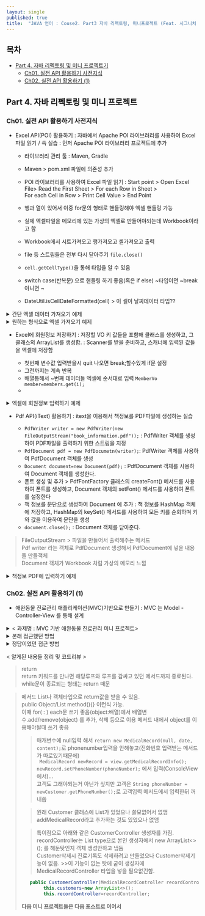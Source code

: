 ```yaml
---
layout: single
published: true
title:  "JAVA 언어 : Couse2. Part3 자바 리펙토링, 미니프로젝트 (Feat. 시그니처 백엔드 강의)"
---
```




## 목차

- [Part 4. 자바 리펙토링 및 미니 프로젝트기](#part3-api-활용하기-1)
  * [Ch01. 실전 API 활용하기 사전지식](#ch01-실전-api-활용하기-사전지식)
  * [Ch02. 실전 API 활용하기 (1)](#ch02-실전-api-활용하기-1)

## Part 4. 자바 리펙토링 및 미니 프로젝트

### Ch01. 실전 API 활용하기 사전지식

* Excel API(POI) 활용하기
  : 자바에서 Apache POI 라이브러리를 사용하여 Excel 파일 읽기 / 쓱 실습
  : 먼저 Apache POI 라이브러리 프로젝트에 추가

  - 라이브러리 관리 툴 : Maven, Gradle
  - Maven > pom.xml 파일에 의존성 추가
  - POI 라이브러리를 사용하여 Excel 파일 읽기
    : Start point > Open Excel File> Read the First Sheet > For each Row in Sheet >  
    For each Cell in Row > Print Cell Value > End Point
  - 행과 열이 있어서 이중 for문의 형태로 핸들링해야 엑셀 핸들링 가능
  - 실제 엑셀파일을 메모리에 있는 가상의 엑셀로 만들어야되는데  Workbook이라고 함
  - Workbook에서 시트가져오고 행가져오고 셀가져오고 출력
  - file 등 스트림들은 전부 다시 닫아주기 `file.close()`


  - `cell.getCellType()`을 통해 타입을 알 수 있음
  - switch case(반복문) 으로 핸들링 하기 좋음(혹은 if else) ~타입이면 ~break 아니면 ~
  - DateUtil.isCellDateFormatted(cell) > 이 셀이 날짜데이터 타입??

<details>
  <summary>
    간단 엑셀 데이터 가져오기 예제
  </summary>

<div markdown="1">
  <br>

```java
import java.io.File;
import java.io.FileInputStream;
import java.io.IOException;

public class ExcelExample {
    public static void main(String[] args) {
        try{
            FileInputStream file=new FileInputStream(new File("example.xlsx"));
            //파일에서 읽어와야됨. 파일이름 적어줘야됨. 실제 엑셀파일
            //실제 엑셀파일을 메모리에 있는 가상의 엑셀로 만들어야되는데  Workbook이라고 함
            Workbook workbook= WorkbookFactory.create(file);
            Sheet sheet=workbook.getSheetAt(0);
            for(Row row: sheet){
                for(Cell cell: row){
                    System.out.print(cell+"\t");
                }
                System.out.println();//줄바꿈
            }
            file.close();
            System.out.println("엑셀에서 데이터 읽어오기 성공");
        }catch(IOException e){
            e.printStackTrace();
        }
    }
}
```

</div>
</details>


<details>
  <summary>
    원하는 형식으로 엑셀 가져오기 예제
  </summary>

<div markdown="1">
  <br>


```java
public class ExcelExample {
  public static void main(String[] args) {
    try {
      FileInputStream file = new FileInputStream(new File("example.xlsx"));
      Workbook workbook = WorkbookFactory.create(file);
      Sheet sheet = workbook.getSheetAt(0);
      for (Row row : sheet) {
        for (Cell cell : row) {
          switch (cell.getCellType()) {
            case NUMERIC:
            if (DateUtil.isCellDateFormatted(cell)) {
              Date dateValue = cell.getDateCellValue();
              DateFormat dateFormat = new SimpleDateFormat("yyyy-MM-dd");
              String formattedDate = dateFormat.format(dateValue);
              System.out.print(formattedDate + "\t");
            } else {
              double numericValue = cell.getNumericCellValue();
            if (numericValue == Math.floor(numericValue)) {
              int intValue = (int) numericValue;
              System.out.print(intValue + "\t");
            } else {
              System.out.print(numericValue + "\t");
              }
            }
          break;
          case STRING:
              String stringValue = cell.getStringCellValue();
              System.out.print(stringValue + "\t");
              break;
              case BOOLEAN:
              boolean booleanValue = cell.getBooleanCellValue();
              System.out.print(booleanValue + "\t");
              break;
          case FORMULA:
            String formulaValue = cell.getCellFormula();
            System.out.print(formulaValue + "\t");
            break;
          case BLANK:
            System.out.print("\t");
            break;
            default:
            System.out.print("\t");
            break;
            }
            }
            System.out.println();
            }
            file.close();
            } catch (IOException e) {
        e.printStackTrace();
      }
    }
}
```

</div>
</details>

* Excel에 회원정보 저장하기
  : 저장할 VO 키 값들을 포함해 클래스를 생성하고, 그 클래스의 ArrayList를 생성함.
  : Scanner를 받을 준비하고, 스캐너에 입력된 값들을 엑셀에 저장함

  - 첫번째 변수값 입력받을시 quit 나오면 break;할수있게 if문 설정
  - 그전까지는 계속 반복
  - 배열통해서 ~번째 데이터들 엑셀에 순서대로 입력 `MemberVo member=members.get(i);`
  - 
 



<details>
  <summary>
    엑셀에 회원정보 입력하기 예제
  </summary>

<div markdown="1">
  <br>

VO클래스 만들기
```java
public class Member {
  private String name;
  private int age;
  private String birthdate;
  private String phone;
  private String address;
  private boolean isMarried;
  // 생성자, getter, setter, toString()
}
```


```java
import java.io.File;
import java.io.FileOutputStream;
import java.io.IOException;
import java.util.ArrayList;
import java.util.List;
import java.util.Scanner;
import org.apache.poi.ss.usermodel.Cell;
import org.apache.poi.ss.usermodel.Row;
import org.apache.poi.ss.usermodel.Sheet;
import org.apache.poi.xssf.usermodel.XSSFWorkbook;

public class ExcelWriter {
public static void main(String[] args) {
Scanner scanner = new Scanner(System.in);
List<MemberVO> members = new ArrayList<>();
while (true) {
System.out.print("이름을 입력하세요:");
String name = scanner.nextLine();
if (name.equals("quit")) {
break;
}
System.out.print("나이를 입력하세요:");
int age = scanner.nextInt();
scanner.nextLine(); // 개행문자 제거
System.out.print("생년월일을 입력하세요:");
String birthdate = scanner.nextLine();
System.out.print("전화번호를 입력하세요:");
String phone = scanner.nextLine();
System.out.print("주소를 입력하세요:");
String address = scanner.nextLine();
System.out.print("결혼여부를 입력하세요 (true/false):");
boolean isMarried = scanner.nextBoolean();
scanner.nextLine(); // 개행문자 제거
MemberVO member = new MemberVO(name, age, birthdate, phone, address, isMarried);
members.add(member);
}
scanner.close();

try {
XSSFWorkbook workbook = new XSSFWorkbook();
Sheet sheet = workbook.createSheet("회원 정보");
// 헤더 생성
Row headerRow = sheet.createRow(0);
headerRow.createCell(0).setCellValue("이름");
headerRow.createCell(1).setCellValue("나이");
headerRow.createCell(2).setCellValue("생년월일");
headerRow.createCell(3).setCellValue("전화번호");
headerRow.createCell(4).setCellValue("주소");
headerRow.createCell(5).setCellValue("결혼여부");
// 데이터 생성
for (int i = 0; i < members.size(); i++) {
MemberVO member = members.get(i);
Row row = sheet.createRow(i + 1);
row.createCell(0).setCellValue(member.getName());
row.createCell(1).setCellValue(member.getAge());
row.createCell(2).setCellValue(member.getBirthdate());
row.createCell(3).setCellValue(member.getPhone());
row.createCell(4).setCellValue(member.getAddress());
Cell marriedCell = row.createCell(5);
marriedCell.setCellValue(member.isMarried());
}
// 엑셀 파일 저장
String filename = "members.xlsx";
FileOutputStream outputStream = new FileOutputStream(new File(filename));
workbook.write(outputStream);
workbook.close();
System.out.println("엑셀 파일이 저장되었습니다: " + filename);
} catch (IOException e) {
System.out.println("엑셀 파일 저장 중 오류가 발생했습니다.");
e.printStackTrace();
}
}
}

```

</div>
</details>

* Pdf API(iText) 활용하기
  : itext을 이용해서 책정보를 PDF파일에 생성하는 실습

  - `PdfWriter writer = new PdfWriter(new FileOutputStream("book_information.pdf"));` : PdfWriter 객체를 생성하여 PDF파일을 출력하기 위한 스트림을 지정
  - `PdfDocument pdf = new PdfDocumetn(writer);`: PdfWriter 객체를 사용하여 PdfDocument 객체를 생성
  - `Document document=new Document(pdf);` : PdfDocument 객체를 사용하여 Document 객체를 생성한다.
  - 폰트 생성 및 추가 > PdfFontFactory 클래스의 createFont() 메서드를 사용하여 폰트를 생성하고, Document 객체의 setFont() 메서드를 사용하여 폰트를 설정한다
  - 책 정보를 문단으로 생성하여 Document 에 추가 : 책 정보를 HashMap 객체에 저장하고, HashMap의 keySet() 메서드를 사용하여 모든 키를 순회하며 키와 값을 이용하여 문단을 생성
  - `document.close();` : Document 객체를 닫아준다. 

> FileOutputStream >  파일을 만들어서 출력해주는 메서드  
> Pdf writer 라는 객체로 PdfDocument 생성해서 PdfDocument에 넣을 내용들 만들객체  
> Document 객체가 Workbook 처럼 가상의 메모리 느낌   




<details>
  <summary>
    책정보 PDF에 입력하기 예제
  </summary>

<div markdown="1">
  <br>

```java
import com.itextpdf.io.font.PdfEncodings;
import com.itextpdf.kernel.font.PdfFont;
import com.itextpdf.kernel.font.PdfFontFactory;
import com.itextpdf.kernel.pdf.PdfDocument;
import com.itextpdf.kernel.pdf.PdfWriter;
import com.itextpdf.layout.Document;
import com.itextpdf.layout.element.Paragraph;

import java.io.FileNotFoundException;
import java.io.FileOutputStream;
import java.io.IOException;
import java.time.Year;
import java.util.HashMap;



public class BookInfoToPDF {

        public static void main(String[] args) throws IOException {
            HashMap<String, String> bookInfo = new HashMap<>();
            bookInfo.put("title", "한글    자바");
            bookInfo.put("author", "홍길동");
            bookInfo.put("publisher", "한글    출판사");
            bookInfo.put("year", String.valueOf(Year.now().getValue()));
            bookInfo.put("price", "25000");
            bookInfo.put("pages", "400");


            try {

                            PdfWriter writer = new PdfWriter(new FileOutputStream("book_information.pdf"));
// PdfWriter 객체를    사용하여    PdfDocument 객체    생성
                            PdfDocument pdf = new PdfDocument(writer);
// Document 객체    생성
                            Document document = new Document(pdf);

                            // 폰트    생성    및    추가
                            PdfFont font = PdfFontFactory.createFont("CookieRun Regular.otf", PdfEncodings.IDENTITY_H, true);
                            document.setFont(font);
// 책    정보를    문단으로    생성하여    Document에    추가
                            for (String key : bookInfo.keySet()) {
                                Paragraph paragraph = new Paragraph(key + ": " + bookInfo.get(key));
                                document.add(paragraph);
                            }
// Document 닫기
                            document.close();

                            System.out.println("book_information.pdf 파일이    생성되었습니다.");
                        } catch (FileNotFoundException e) {
                            e.printStackTrace();
                        }
                    }
                }

```
</div>
</details>
  

### Ch02. 실전 API 활용하기 (1)

* 애완동물 진료관리 애플리케이션(MVC)기반으로 만들기
  : MVC 는 Model - Controller-View 를 통해 설계



<details>
  <summary>
    < 과제명 : MVC 기반 애완동물 진료관리 미니 프로젝트>
  </summary>

<div markdown="1">
  <br>



===애완동물진료관리시스템===
1. 신규 고객 정보 입력
2. 진료 기록 저장
3. 진료 기록 조회
4. 진료 기록 삭제
5. 종료
원하는 기능을 선택하세요:

원하는 기능을 선택하세요:1
신규 고객 정보를 입력하세요.
전화번호:_010-1111-1111_
소유주 이름:_박매일_
동물 이름:_토리_
주소:_광주_
종류:_비숑_
출생년도(yyyy):_2022_
고객 정보가 추가되었습니다.

원하는 기능을 선택하세요:1
신규 고객 정보를 입력하세요.
전화번호:_010-1111-1111_
소유주 이름:_박미미_
동물 이름:_미미_
주소:_서울_
종류:_비숑_
출생년도(yyyy):_2021_
이미 등록된 전화번호입니다.

원하는 기능을 선택하세요:2
전화번호를 입력하세요:_010-1111-1111_
진료일을 입력하세요:_2023-03-20_
진료내용을 입력하세요:_코로나접종_
진료기록이 저장되었습니다.

원하는 기능을 선택하세요:4
전화번호를 입력하세요: _010-1111-1111_
진료기록 정보가 삭제되었습니다.

원하는 기능을 선택하세요:3
전화번호를 입력하세요:_010-1111-1111_
해당 전화번호를 가진 진료 기록이 없습니다.

원하는 기능을 선택하세요:3
전화번호를 입력하세요:_010-1111-1111_
[토리]의 진료기록
진료일: 2023-03-20
진료내용: 코로나접종
소유주 이름: 박매일
동물 이름: 토리
주소: 광주
종류: 비숑
출생년도: 2022

원하는 기능을 선택하세요:5
프로그램을 종료합니다.

</div>
</details>


<details>
  <summary>
    본래 접근했던 방법
  </summary>

<div markdown="1">
  <br>

  - 객체를 3가지 설계
  - Member, Record 객체 2가지와 입력하는 스캐너값을 받아 변수변경하는 Changenumber 메서드
  - 메인메서드에 많은 기능을 넣고, while과 switch case를 통해서 메서드 설계
  - 구현 했던 부분> 정보 추가, 레코드 검색 및 호출, 레코드 삭제
  - 구현 못했던 부분> 정보 연결(레코드와 petinfo), 프로그램 종료(그냥 return 이란 흐름제어문을 안배움)
  - 문제 : 3번의 검색기능이 문제가 있었음 >>object타입(객체타입)은 `==` 대신 'equals()'를 사용해야 비교가능   
    그러므로 equals로 전화번호 비교했어야함(해결)


* 객체 3가지 다음과 같음(Changenumber, Petinfo, Petrecord)

```java
package petmvc;

public class Changenumber {
    private int numbers;

    public Changenumber(int numbers) {
        this.numbers = numbers;
    }

    public int getNumbers() {
        return numbers;
    }

    public void setNumbers(int numbers) {
        this.numbers = numbers;
    }

    public Changenumber() {
    }
}
```

---

```java
package petmvc;

public class Petinfo {
    private String phone;
    private String person;

    private String petname;
    private String address;
    private String kinds;
    private String birth;

    public Petinfo() {
    }

    public Petinfo(String phone, String person, String petname, String address, String kinds, String birth) {
        this.phone = phone;
        this.person = person;
        this.petname = petname;
        this.address = address;
        this.kinds = kinds;
        this.birth = birth;
    }


    public String getPhone() {
        return phone;
    }

    public void setPhone(String phone) {
        this.phone = phone;
    }

    public String getPerson() {
        return person;
    }

    public void setPerson(String person) {
        this.person = person;
    }

    public String getAddress() {
        return address;
    }

    public void setAddress(String address) {
        this.address = address;
    }

    public String getKinds() {
        return kinds;
    }

    public void setKinds(String kinds) {
        this.kinds = kinds;
    }

    public String getBirth() {
        return birth;
    }

    public void setBirth(String birth) {
        this.birth = birth;
    }

    public String getPetname() {
        return petname;
    }

    public void setPetname(String petname) {
        this.petname = petname;
    }

}
```

---

```java

package petmvc;

public class Petrecord {
    private String phonenumber;
    private String date;
    private String detail;

    public Petrecord() {
    }

    public String getPhonenumber() {
        return phonenumber;
    }

    public void setPhonenumber(String phonenumber) {
        this.phonenumber = phonenumber;
    }

    public String getDate() {
        return date;
    }

    public void setDate(String date) {
        this.date = date;
    }

    public String getDetail() {
        return detail;
    }

    public void setDetail(String detail) {
        this.detail = detail;
    }

    public Petrecord(String phonenumber, String date, String detail) {
        this.phonenumber = phonenumber;
        this.date = date;
        this.detail = detail;
    }
}
```


* 메인 메서드 다음과같음
  객체마다의 연관성을 넣어주는 컨트롤러 가 있고, 메인 메서드 화면을 간단하게 보여주면 좋았을것 같긴함

```java
package petmvc;

import java.util.ArrayList;
import java.util.List;
import java.util.Scanner;

public class Petproject {
    public static void main(String[] args) {
        List<Petinfo> info=new ArrayList<>();
        List<Petrecord> details=new ArrayList<>();
        Scanner scanner=new Scanner(System.in);
        System.out.println("===애완동물진료관리시스템===");
        System.out.println("1. 신규 고객 정보 입력");
        System.out.println("2. 진료 기록 저장");
        System.out.println("3. 진료 기록 조회");
        System.out.println("4. 진료 기록 삭제");
        System.out.println("5. 종료");



        System.out.print("원하는 기능을 선택하세요 :");
        Changenumber number = new Changenumber(scanner.nextInt());
        scanner.nextLine();


        while(number.getNumbers()!=5) {

            switch (number.getNumbers()) {
                case 1:
                    System.out.println("신규 고객 정보를 입력하세요.");
                    System.out.print("전화번호:");
                    String phone = scanner.nextLine();

                    System.out.print("소유주 이름:");
                    String person = scanner.nextLine();

                    System.out.print("동물 이름:");
                    String petname = scanner.nextLine();

                    System.out.print("주소:");
                    String address = scanner.nextLine();

                    System.out.print("종류:");
                    String kinds = scanner.nextLine();

                    System.out.print("출생년도:");
                    String birth = scanner.nextLine();

                    Petinfo member = new Petinfo(phone, person, petname, address, kinds, birth);
                    info.add(member);

                    System.out.println("고객 정보가 추가되었습니다.");


                    break;

                case 2:
                    System.out.print("전화번호를 입력하세요:");
                    String phonenumber = scanner.nextLine();

                    System.out.print("진료일을 입력하세요:");
                    String date = scanner.nextLine();

                    System.out.print("진료내용을 입력하세요:");
                    String detail = scanner.nextLine();

                    Petrecord record = new Petrecord(phonenumber, date, detail);
                    details.add(record);

                    System.out.println("진료기록이 저장되었습니다.");

                    break;

                case 3:
                    System.out.print("전화번호를 입력하세요:");
                    String keynumber = scanner.nextLine();
                    for (int j = 0; j < details.size(); j++) {
                        Petrecord petrecord = details.get(j);
                        if (keynumber == details.get(j).getPhonenumber()) {

                            for (int i = 0; i < info.size(); i++) {
                                Petinfo petinfo = info.get(i);


                                if ((keynumber == (info.get(i).getPhone()))) {
                                    System.out.println("[" + info.get(i).getPetname() + "]" + "의 진료기록");
                                    System.out.println("진료일 : " + details.get(j).getDate());
                                    System.out.println("진료내용 : " + details.get(j).getDetail());
                                    System.out.println("소유주 이름 : " + info.get(i).getPerson());
                                    System.out.println("동물 이름 : " + info.get(i).getPetname());
                                    System.out.println("주소 : " + info.get(i).getAddress());
                                    System.out.println("종류 : " + info.get(i).getKinds());
                                    System.out.println("출생년도 : " + info.get(i).getBirth());

                                }


                            }

                        }
                    }

                    break;


                case 4:
                    System.out.print("전화번호를 입력하세요:");
                    String keynumber2 = scanner.nextLine();
                    for (int i = 0; i < details.size(); i++) {
                        Petrecord petrecord = details.get(i);
                        if (keynumber2 == details.get(i).getPhonenumber()) {
                            details.remove(i);
                        }
                    }
                    break;

                case 5:
                    System.out.println("프로그램을 종료합니다.");

            }
            System.out.print("원하는 기능을 선택하세요 :");
           number.setNumbers(scanner.nextInt());
            scanner.nextLine();

        }
    }
}
```


</div>
</details>

<details>
  <summary>
    정답이었던 접근 방법
  </summary>

<div markdown="1">
  <br>

  - MVC의 모델이 2가지 있으면, Model에 따른 Controller를 2개 설계
  - Model에 따라 Controller의 기능 설계 Controller는 List들을 만들고, 추가, 삭제, 검색 기능을 가짐
  - 컨트롤러들은 List타입으로 만듬 생성자에 List<객체>
  - View 화면을 따로 메서드들을 만들어줌(전화번호 입력 메서드, 신규고객기록 입력,  진료기록을 입력 받는 화면, 진료기록 조회하여 출력 등 1234번 기능과 더불어 전화번호입력정도)

코드들은 다음과같음 먼저(Customer, Medical Record를 설계함)
VO클래스 2개 

```java
package kr.pet.mvc;

import java.util.ArrayList;
import java.util.List;

public class Customer {
    private String phoneNumber;
    private String ownerName;
    private String petName;
    private String address;
    private String species;
    private int birthYear;
    //private List<MedicalRecord> medicalRecords; // 진료 기록을 저장하는 리스트
    public Customer(){   }

    public Customer(String phoneNumber, String ownerName, String petName, String address, String species, int birthYear) {
        this.phoneNumber = phoneNumber;
        this.ownerName = ownerName;
        this.petName = petName;
        this.address = address;
        this.species = species;
        this.birthYear = birthYear;
       // this.medicalRecords=new ArrayList<>(); // 빈 리스트로 초기화
    }

    public String getPhoneNumber() {
        return phoneNumber;
    }

    public void setPhoneNumber(String phoneNumber) {
        this.phoneNumber = phoneNumber;
    }

    public String getOwnerName() {
        return ownerName;
    }

    public void setOwnerName(String ownerName) {
        this.ownerName = ownerName;
    }

    public String getPetName() {
        return petName;
    }

    public void setPetName(String petName) {
        this.petName = petName;
    }

    public String getAddress() {
        return address;
    }

    public void setAddress(String address) {
        this.address = address;
    }

    public String getSpecies() {
        return species;
    }

    public void setSpecies(String species) {
        this.species = species;
    }

    public int getBirthYear() {
        return birthYear;
    }

    public void setBirthYear(int birthYear) {
        this.birthYear = birthYear;
    }


}
```

```java
package kr.pet.mvc;

public class MedicalRecord {
    private String phoneNumber;
    private String date;
    private String content;

    public MedicalRecord() {
    }

    public MedicalRecord(String phoneNumber, String date, String content) {
        this.phoneNumber = phoneNumber;
        this.date = date;
        this.content = content;
    }

    public String getPhoneNumber() {
        return phoneNumber;
    }

    public void setPhoneNumber(String phoneNumber) {
        this.phoneNumber = phoneNumber;
    }

    public String getDate() {
        return date;
    }

    public void setDate(String date) {
        this.date = date;
    }

    public String getContent() {
        return content;
    }

    public void setContent(String content) {
        this.content = content;
    }

    @Override
    public String toString() {
        return "MedicalRecord{" +
                "phoneNumber='" + phoneNumber + '\'' +
                ", date='" + date + '\'' +
                ", content='" + content + '\'' +
                '}';
    }
}
```


---
이후 MedicalRecord컨트롤러와 CustomerController를 설계함

```java

package kr.pet.mvc;

import java.util.ArrayList;
import java.util.List;

public class MedicalRecordController {
    private List<MedicalRecord> records=new ArrayList<>();

    // 진료기록을 등록하는 메서드
    public void addMedicalRecord(MedicalRecord record) {
        records.add(record);
    }

    // 진료기록을 삭제하는 메서드
    public void removeMedicalRecord(String phoneNumber) {
        for (int i = 0; i < records.size(); i++) {
            if (records.get(i).getPhoneNumber().equals(phoneNumber)) {
                records.remove(i);
                break;
            }
        }
    }

    // 전화번호에 해당하는 모든 진료기록을 검색하여 새로운 List<MedicalRecord>를 만들어주는 메서드
    public List<MedicalRecord> findMedicalRecords(String phoneNumber) {
        List<MedicalRecord> result = new ArrayList<>();
        for (MedicalRecord record : records) {
            if (record.getPhoneNumber().equals(phoneNumber)) {
                result.add(record);
            }
        }
        return result;
    }
}
```

```java
package kr.pet.mvc;

import java.util.ArrayList;
import java.util.List;

public class CustomerController {
    private List<Customer> customers;
    private MedicalRecordController recordController; // 진료기록을 관리하는 컨트롤러

    public CustomerController(MedicalRecordController recordController){
        this.customers=new ArrayList<>();
        this.recordController=recordController;
    }
    // 고객정보를 등록하는 메서드
    public void addCustomer(Customer customer) {
        customers.add(customer);
    }
    // 고객정보를 삭제하는 메서드(+반드시 해당 고객의 진료기록도 함께 삭제)
    public void removeCustomer(String phoneNumber) {
        for (int i = 0; i < customers.size(); i++) {
            if (customers.get(i).getPhoneNumber().equals(phoneNumber)) {
                customers.remove(i);
                recordController.removeMedicalRecord(phoneNumber); // 해당 고객의 진료 기록 삭제
                break;
            }
        }
    }
    // 고객등록 여부를 확인하는 메서드
    public Customer findCustomer(String phoneNumber) {
        for (Customer customer : customers) {
            if (customer.getPhoneNumber().equals(phoneNumber)) {
                return customer;
            }
        }
        return null;
    }
    // 기존의 전화번호로 등록된 고객이 있는지를 확인하는 메서드(중복)
    public boolean isPhoneNumberExist(String phoneNumber) {
        for (Customer customer : customers) {
            if (customer.getPhoneNumber().equals(phoneNumber)) {
                return true;
            }
        }
        return false;
    }
}
```

이후 ConsoleView 클래스를 설계함

```java
package kr.pet.mvc;

import java.util.List;
import java.util.Scanner;

public class ConsoleView {
    private Scanner scanner = new Scanner(System.in);
    // 전화번호를 입력받는 화면
    public String getPhoneNumber() {
        System.out.print("전화번호를 입력하세요:");
        return scanner.nextLine();
    }
    // 신규고객정보 입력 화면
    public Customer getCustomerInfo() {
        System.out.println("신규 고객 정보를 입력하세요.");
        System.out.print("전화번호:");
        String phoneNumber = scanner.nextLine();
        System.out.print("소유주 이름:");
        String ownerName = scanner.nextLine();
        System.out.print("동물 이름:");
        String petName = scanner.nextLine();
        System.out.print("주소:");
        String address = scanner.nextLine();
        System.out.print("종류:");
        String species = scanner.nextLine();
        System.out.print("출생년도(yyyy):");
        int birthYear = scanner.nextInt();
        scanner.nextLine(); // Consume the newline character left by nextInt()
        return new Customer(phoneNumber, ownerName, petName, address, species, birthYear);
    }
    // 진료기록을 입력 받는 화면
    public MedicalRecord getMedicalRecordInfo() {
        System.out.print("진료일을 입력하세요:");
        String date = scanner.nextLine();

        System.out.print("진료내용을 입력하세요:");
        String content = scanner.nextLine();

        return new MedicalRecord(null, date, content);
    }
    // 진료기록 조회하여 출력
    public void printMedicalRecordInfo(Customer customer, List<MedicalRecord> records) {
        //List<MedicalRecord> records = customer.getMedicalRecords(); // 수정
        System.out.println("[" + customer.getPetName() + "]의 진료기록");
        for (MedicalRecord record : records) {
            System.out.println("- 진료일: " + record.getDate());
            System.out.println("  진료내용: " + record.getContent());
            System.out.println("  소유주 이름: " + customer.getOwnerName());
            System.out.println("  동물 이름: " + customer.getPetName());
            System.out.println("  주소: " + customer.getAddress());
            System.out.println("  종류: " + customer.getSpecies());
            System.out.println("  출생년도: " + customer.getBirthYear());
        }
    }
    public void printMessage(String message) {
        System.out.println(message);
    }
```

이후 메인 실행 클래스를 설계함
```java
package kr.pet.mvc;

import java.util.List;
import java.util.Scanner;

public class PetMain {
    public static void main(String[] args) {
        MedicalRecordController recordController = new MedicalRecordController();
        CustomerController customerController = new CustomerController(recordController);
        ConsoleView view = new ConsoleView();
        while (true) {
            System.out.println("===애완동물진료관리시스템===");
            System.out.println("1. 신규 고객 정보 입력");
            System.out.println("2. 진료 기록 저장");
            System.out.println("3. 진료 기록 조회");
            System.out.println("4. 진료 기록 삭제");
            System.out.println("5. 종료");
            System.out.print("원하는 기능을 선택하세요:");

            Scanner scanner = new Scanner(System.in);
            int choice = scanner.nextInt(); // 1~5
            switch (choice) {
                case 1:
                    Customer newCustomer = view.getCustomerInfo();
                    String phoneNumber = newCustomer.getPhoneNumber();
                    if (customerController.isPhoneNumberExist(phoneNumber)) {
                        view.printMessage("이미 등록된 전화번호입니다.");
                        continue;
                    }
                    customerController.addCustomer(newCustomer);
                    view.printMessage("고객 정보가 추가되었습니다.");
                    break;

                case 2:
                    phoneNumber = view.getPhoneNumber();
                    if (customerController.findCustomer(phoneNumber) == null) {
                        view.printMessage("해당 전화번호를 가진 고객 정보가 없습니다.");
                        break;
                    }
                    Customer customer = customerController.findCustomer(phoneNumber);
                    MedicalRecord newRecord = view.getMedicalRecordInfo();
                    newRecord.setPhoneNumber(phoneNumber);
                    recordController.addMedicalRecord(newRecord);
                    //customer.addMedicalRecords(newRecord);
                    view.printMessage("진료기록이 저장되었습니다.");
                    break;

                case 3:
                    phoneNumber = view.getPhoneNumber();
                    List<MedicalRecord> records = recordController.findMedicalRecords(phoneNumber);
                    if (records.isEmpty()) {
                        view.printMessage("해당 전화번호를 가진 진료 기록이 없습니다.");
                        break;
                    }
                    customer = customerController.findCustomer(phoneNumber);
                    view.printMedicalRecordInfo(customer, records); // 수정
                    break;

                case 4:
                    phoneNumber = view.getPhoneNumber();
                    if (customerController.findCustomer(phoneNumber) == null) {
                        view.printMessage("해당 전화번호를 가진 고객 정보가 없습니다.");
                        break;
                    }
                    recordController.removeMedicalRecord(phoneNumber);
                    view.printMessage("진료기록 정보가 삭제되었습니다.");
                    break;

                case 5:
                    System.out.println("프로그램을 종료합니다.");
                    return;

                default:
                    System.out.println("잘못된 선택입니다.");
                    break;
            }
        }
    }
}
```

</div>
</details>

< 알게된 내용들 정리 및 코드리뷰 >

> return  
> return 키워드를 만나면 해당루프와 루프를 감싸고 있던 메서드까지 종료된다.  
> while문이 종료되는 형태는 return 때문

> 메서드 List나 객체타입으로 return값을 받을 수 있음.  
> public Object/List<Object> method(){} 이런식 가능.  
> 이때 for( : ) each문 쓰기 좋음(object:배열)에서 배열변수.add/remove(object) 를 추가, 삭제 등으로 이용
> 메서드 내에서 object를 이용해야될때 쓰기 좋음

> 매개변수에 null입력 해서 `return new MedicalRecord(null, date, content);`로 phonenumber입력을 안해놓고(전화번호 입력받는 메서드가 따로있기때문에)  
> ` MedicalRecord newRecord = view.getMedicalRecordInfo();
                    newRecord.setPhoneNumber(phoneNumber);` 에서 입력(ConsoleView에서)...  
> 고객도 그래야되는거 아닌가 싶지만 고객은 `String phoneNumber = newCustomer.getPhoneNumber();`로 고객입력 메서드에서 입력한뒤 꺼내씀


> 원래 Customer 클래스에 List<MedicalRecord>가 있었으나 쓸모없어서 없앰  
> addMedicalRecord라고 추가하는 것도 있었으나 없앰


> 특이점으로 아래와 같은 CustomerController 생성자를 가짐.  
> recordController는 List type으로 본인 생성자에서 new ArrayList<>(); 를 해둔탓인지 객체 생성안하고 냅둠   
> Customer삭제시 진료기록도 삭제하려고 만들었으나 Customer삭제기능이 없음. >>이 기능이 없는 탓에 굳이 생성자에 MedicalRecordController 타입을 넣을 필요없긴함.

```java
   public CustomerController(MedicalRecordController recordController){
        this.customers=new ArrayList<>();
        this.recordController=recordController;
```


__다음 미니 프로젝트들은 다음 포스트로 이어서__
